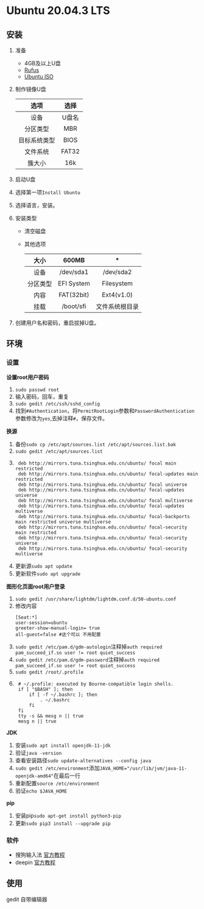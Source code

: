 # Ubuntu 20.04.3 LTS

## 安装
1. 准备
   * 4GB及以上U盘
   * [Rufus](https://rufus.ie/zh/)
   * [Ubuntu ISO](https://ubuntu.com/download/desktop)
2. 制作镜像U盘
   
    |选项|选择|
    |:---:|:---:|
    |设备|U盘名|
    |分区类型|MBR|
    |目标系统类型|BIOS|
    |文件系统|FAT32|
    |簇大小|16k|
3. 启动U盘
4. 选择第一项`Install Ubuntu`
5. 选择语言，安装。
6. 安装类型
   - 清空磁盘
   - 其他选项

        |大小|600MB|*|
        |:---:|:---:|:---:|
        |设备|/dev/sda1|/dev/sda2|
        |分区类型|EFI System|Filesystem|
        |内容|FAT(32bit)|Ext4(v1.0)|
        |挂载|/boot/sfi|文件系统根目录|
7. 创建用户名和密码，重启拔掉U盘。
## 环境
### 设置
**设置root用户密码**
1. ```sudo passwd root```
2. 输入密码，回车，重复
3. ```sudo gedit /etc/ssh/sshd_config```
4. 找到`#Authentication`，将`PermitRootLogin`参数和`PasswordAuthentication`参数修改为`yes`,去掉注释`#`，保存文件。  

**换源**
1. 备份```sudo cp /etc/apt/sources.list /etc/apt/sources.list.bak```
2. ```sudo gedit /etc/apt/sources.list```
3. ```
    deb http://mirrors.tuna.tsinghua.edu.cn/ubuntu/ focal main restricted
    deb http://mirrors.tuna.tsinghua.edu.cn/ubuntu/ focal-updates main restricted
    deb http://mirrors.tuna.tsinghua.edu.cn/ubuntu/ focal universe
    deb http://mirrors.tuna.tsinghua.edu.cn/ubuntu/ focal-updates universe
    deb http://mirrors.tuna.tsinghua.edu.cn/ubuntu/ focal multiverse
    deb http://mirrors.tuna.tsinghua.edu.cn/ubuntu/ focal-updates multiverse
    deb http://mirrors.tuna.tsinghua.edu.cn/ubuntu/ focal-backports main restricted universe multiverse
    deb http://mirrors.tuna.tsinghua.edu.cn/ubuntu/ focal-security main restricted
    deb http://mirrors.tuna.tsinghua.edu.cn/ubuntu/ focal-security universe
    deb http://mirrors.tuna.tsinghua.edu.cn/ubuntu/ focal-security multiverse
    ```
4. 更新源```sudo apt update```
5. 更新软件```sudo apt upgrade```

**图形化页面root用户登录**
1. ```sudo gedit /usr/share/lightdm/lightdm.conf.d/50-ubuntu.conf```
2. 修改内容   
    ```
    [Seat:*]
    user-session=ubuntu
    greeter-show-manual-login= true
    all-guest=false #这个可以 不用配置
    ```
3. ```sudo gedit /etc/pam.d/gdm-autologin```注释掉```auth required pam_succeed_if.so user != root quiet_success```
4. ```sudo gedit /etc/pam.d/gdm-password```注释掉```auth required pam_succeed_if.so user != root quiet_success```
5. ```sudo gedit /root/.profile```
6. ```
    # ~/.profile: executed by Bourne-compatible login shells.
    if [ "$BASH" ]; then
        if [ -f ~/.bashrc ]; then
            . ~/.bashrc
        fi
    fi
    tty -s && mesg n || true
    mesg n || true
   ```

**JDK**
1. 安装```sudo apt install openjdk-11-jdk```
2. 验证```java -version```
3. 查看安装路径```sudo update-alternatives --config java```
4. ```sudo gedit /etc/environment```添加```JAVA_HOME="/usr/lib/jvm/java-11-openjdk-amd64"```在最后一行
5. 重新配置```source /etc/environment```
6. 验证```echo $JAVA_HOME```

**pip**
1. 安装pip```sudo apt-get install python3-pip```
2. 更新```sudo pip3 install --upgrade pip```
### 软件
* 搜狗输入法 [官方教程](https://pinyin.sogou.com/linux/help.php)
* deepin [官方教程](https://github.com/zq1997/deepin-wine#%E5%BF%AB%E9%80%9F%E5%BC%80%E5%A7%8B)
## 使用
gedit 自带编辑器
